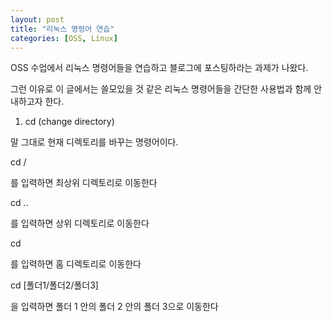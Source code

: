 ```yaml
---
layout: post
title: "리눅스 명령어 연습"
categories: [OSS, Linux]
---
```


OSS 수업에서 리눅스 명령어들을 연습하고 블로그에 포스팅하라는 과제가 나왔다.

그런 이유로 이 글에서는 쓸모있을 것 같은 리눅스 명령어들을 간단한 사용법과 함께 안내하고자 한다.

1. cd (change directory)

 말 그대로 현재 디렉토리를 바꾸는 명령어이다. 
 
 cd /
 
 를 입력하면 최상위 디렉토리로 이동한다
 
 cd ..
 
 를 입력하면 상위 디렉토리로 이동한다
 
 cd
 
 를 입력하면 홈 디렉토리로 이동한다
 
 cd [폴더1/폴더2/폴더3]
 
 을 입력하면 폴더 1 안의 폴더 2 안의 폴더 3으로 이동한다
